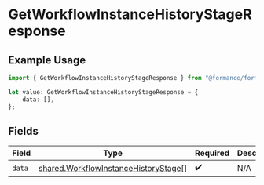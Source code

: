 # GetWorkflowInstanceHistoryStageResponse

## Example Usage

```typescript
import { GetWorkflowInstanceHistoryStageResponse } from "@formance/formance-sdk/sdk/models/shared";

let value: GetWorkflowInstanceHistoryStageResponse = {
    data: [],
};
```

## Fields

| Field                                                                                               | Type                                                                                                | Required                                                                                            | Description                                                                                         |
| --------------------------------------------------------------------------------------------------- | --------------------------------------------------------------------------------------------------- | --------------------------------------------------------------------------------------------------- | --------------------------------------------------------------------------------------------------- |
| `data`                                                                                              | [shared.WorkflowInstanceHistoryStage](../../../sdk/models/shared/workflowinstancehistorystage.md)[] | :heavy_check_mark:                                                                                  | N/A                                                                                                 |